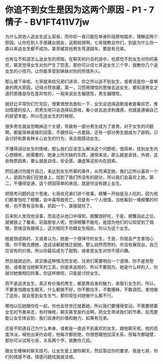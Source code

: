 # 你追不到女生是因为这两个原因 - P1 - 7情子 - BV1FT411V7jw

为什么其他人追女生这么容易，而你却一直只能在单身阶段原地踏步，理解这两个原因，让你在别人手里藏女朋友，这期视频啊，七哥就教会你们，到底为什么你一直以来追女生都不成功，甚至被其他男生弯道超车，要是有兄弟。

也有位不知道怎么追女生的烦恼，在聊天和约会的途中，也感觉不到女生对你的喜欢，甚至觉得女生对你产生了怨恶，那你可以信七哥追女生三个字，我教你几个追女生的小技巧，让你能享受到妹妹对你的热情失火。

那么接下来呢，七哥就来给兄弟们讲讲，你之所以追不到女生，或者说是你一直单身的两大原因，记得点赞收藏，第一，习惯用理性的思维去追女生，要知道男女之道的思维是存在差异性的，一般来说女生偏感性，男生偏理性。

就好比平常你们忙完后，很累很想去放松一下，女生会选择追剧或者是看综艺，推动情感的投入，而男生呢只会选择玩游戏，看小说去追求刺激感，也就是遵循自己的欲望本能，所以在追女生的时候呢。

很多男生就会忽略掉这个关键，导致有一部分男生成为了直男，对于女生的问题啊，都是简单直接的回答，不跟你玩一点套路，还有一部分男生就成为了舔狗，只会讨好和靠各种关心女生的行为，来企图感动女生。

不懂得调动女生的情绪，那么我们应该怎么解决这个问题呢，很简单，找到女生内心想拥有，她需要的，她身上所欠缺的东西，通常来说，那么就是金钱，外貌，这些物质因素，要么就是自信，安全感，谦虚等这些内在因素。

然后通过你提升自己，来达到女生所需的条件，从而满足她，我们之所以喜欢一个人，是因为我们在她身上，找到了我们所没有的部分，所以我们会喜欢上她，第二，不懂得变通，这个原因简单的来说，就是你没有跟上女生。

把思考问题的这个思维，七哥给兄弟们讲个故事，螃蟹一开始是没人吃的，因为他们都害怕吃了螃蟹，会中毒导致死亡，但是有一个人很饿，当他看到一堆螃蟹的时候，也不管有没有毒，抓起一个，直接就吃了。

后来别人发现他没事，而且还从他口中得知，螃蟹很好吃，于是，螃蟹自此之后，就被放上了餐桌，前面那些人呢，觉得螃蟹不能吃，是因为他们的认知受到了侷限，思维没有跟得上，这次相同于你跟女生相处，你以为这个女生。

她是很成熟的，又或者认为，她是一个很保守的女生，于是，你就会产生害怕心理，你不敢去撩她，连说话都是很迁就她，那么自然而然的，你没有展现出，自己应该有的价值，所以你最后成为了甜狗，或者是女生对你不感兴趣。

然后就疏远你，其实像这种情况而言呢，兄弟们需要明白一个道理，你不是安慰她，或者是当她聊天的工具，你是来追她的，所以不要因为，她是什么样的人，你就对她做相应的事，你这样做呢，只能是讨好女生。

而不是追求女生，真正有价值的男生，都是靠自身的魅力，来吸引女生的，所以，不要害怕跟女生聊天，什么都做不好，你不敢拉手，不敢暧昧，不敢调侃，害怕做了这些，就会惹到女生生气，那你现在对她做什么都不行。

哪怕以后她跟你在一起，你也会世世迁就着她，所以我们要懂得变动，不需要顺着女生的节奏来走，有时候呢，聊天甚至是约会啊，把女生带进我们的节奏，反而更能让女生体会到，我们自身的价值和魅力，如果有兄弟。

还是不知道自己为什么单身，或者是一直追不到喜欢的女生，跟他聊天呢，他的态度冷淡，喊他出来约会呢，他每次都拒绝，你很想跟他加深关系，但每次都碰壁，那你可以试用七哥，关系两个字，我教你几招。

跟女生暧昧的聊天技巧，让女生爱上跟你聊天，然后答应你的要求，我是七哥，你们的情感不错，情感问题找我就没错。